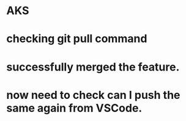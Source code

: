 # AKS
# checking git pull command
# successfully merged the feature.
# now need to check can I push the same again from VSCode.
